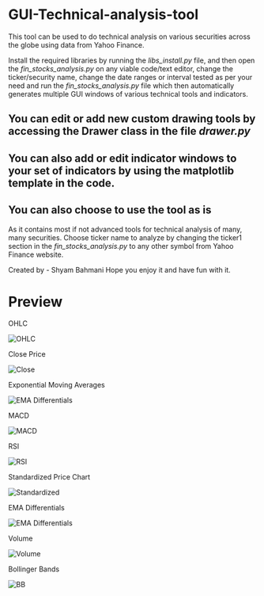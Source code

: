 
# GUI-Technical-analysis-tool

This tool can be used to do technical analysis on various securities across the globe using data from Yahoo Finance.

Install the required libraries by running the *libs_install.py* file, and then open the *fin_stocks_analysis.py* on
any viable code/text editor, change the ticker/security name, change the date ranges or interval tested as per your 
need and run the *fin_stocks_analysis.py* file which then automatically generates multiple GUI windows of various technical
tools and indicators.

## You can edit or add new custom drawing tools by accessing the Drawer class in the file *drawer.py*

## You can also add or edit indicator windows to your set of indicators by using the matplotlib template in the code.

## You can also choose to use the tool as is

As it contains most if not advanced tools for technical analysis of
many, many securities. Choose ticker name to analyze by changing the ticker1 section in the *fin_stocks_analysis.py* 
to any other symbol from Yahoo Finance website.

Created by - Shyam Bahmani
Hope you enjoy it and have fun with it.

# Preview

OHLC

![OHLC](https://github.com/shyambahmani-dev/GUI-Technical-Analysis-Tool/assets/110190548/b5f7b989-bdec-4be7-971a-26aaf9d0be36)


Close Price

![Close](https://github.com/shyambahmani-dev/GUI-Technical-Analysis-Tool/assets/110190548/25145a2d-c6de-4b68-ba17-dcf1ab25632e)


Exponential Moving Averages

![EMA Differentials](https://github.com/shyambahmani-dev/GUI-Technical-Analysis-Tool/assets/110190548/eb4c5705-8564-4b95-8431-1ec10860d319)


MACD

![MACD](https://github.com/shyambahmani-dev/GUI-Technical-Analysis-Tool/assets/110190548/b1f58168-5d0d-4d6b-95e5-2132fbed54a7)


RSI

![RSI](https://github.com/shyambahmani-dev/GUI-Technical-Analysis-Tool/assets/110190548/58c9b523-6cf6-4fd7-9061-47e475049387)



Standardized Price Chart

![Standardized](https://github.com/shyambahmani-dev/GUI-Technical-Analysis-Tool/assets/110190548/a43021ce-7b80-4304-a5ee-3cd2f92181ba)


EMA Differentials

![EMA Differentials](https://github.com/shyambahmani-dev/GUI-Technical-Analysis-Tool/assets/110190548/bc3565c8-8a0f-490e-8946-ab1606051250)


Volume

![Volume](https://github.com/shyambahmani-dev/GUI-Technical-Analysis-Tool/assets/110190548/3df127fb-947e-42ba-b4be-d4eb5f577faf)


Bollinger Bands

![BB](https://github.com/shyambahmani-dev/GUI-Technical-Analysis-Tool/assets/110190548/24a6590c-90ea-45fc-b746-9f25c345f0cc)

